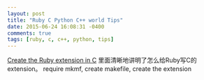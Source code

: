 ```yaml
---
layout: post
title: "Ruby C Python C++ world Tips"
date: 2015-06-24 16:08:31 -0400
comments: true
tags: [ruby, c, c++, python, tips]
---
```


[Create the Ruby extension in C](http://www.rubyinside.com/how-to-create-a-ruby-extension-in-c-in-under-5-minutes-100.html)
里面清晰地讲明了怎么给Ruby写C的extension。
require mkmf, create makefile, create the extension

<!--more-->
